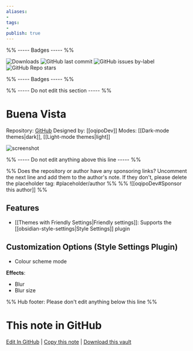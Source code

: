 ```yaml
---
aliases:
- 
tags: 
- 
publish: true
---
```


%% ----- Badges ----- %%

![Downloads](https://img.shields.io/badge/downloads-6505-573E7A?style=for-the-badge&logo=)
![GitHub last commit](https://img.shields.io/github/last-commit/oqipoDev/Buena-Vista-Theme?color=573E7A&label=last%20update&logo=github&style=for-the-badge)
![GitHub issues by-label](https://img.shields.io/github/issues/oqipoDev/Buena-Vista-Theme/help%20wanted?color=573E7A&logo=github&style=for-the-badge) 
![GitHub Repo stars](https://img.shields.io/github/stars/oqipoDev/Buena-Vista-Theme?color=573E7A&logo=github&style=for-the-badge)

%% ----- Badges ----- %%

%% ----- Do not edit this section ----- %%

# Buena Vista

Repository: [GitHub](https://github.com/oqipoDev/Buena-Vista-Theme)
Designed by: [[oqipoDev]]
Modes: [[Dark-mode themes|dark]], [[Light-mode themes|light]]



![screenshot](https://github.com/oqipoDev/Buena-Vista-Theme/raw/HEAD/img/thumb.png)

%% ----- Do not edit anything above this line ----- %% 

%% Does the repository or author have any sponsoring links? Uncomment the next line and add them to the author's note. If they don't, please delete the placeholder tag: #placeholder/author %%
%% ![[oqipoDev#Sponsor this author]] %%


## Features

- [[Themes with Friendly Settings|Friendly settings]]: Supports the [[obsidian-style-settings|Style Settings]] plugin

## Customization Options (Style Settings Plugin) 
- Colour scheme mode

**Effects**: 
- Blur
- Blur size


%% Hub footer: Please don't edit anything below this line %%

# This note in GitHub

<span class="git-footer">[Edit In GitHub](https://github.dev/obsidian-community/obsidian-hub/blob/main/02%20-%20Community%20Expansions/02.05%20All%20Community%20Expansions/Themes/Buena%20Vista.md "git-hub-edit-note") | [Copy this note](https://raw.githubusercontent.com/obsidian-community/obsidian-hub/main/02%20-%20Community%20Expansions/02.05%20All%20Community%20Expansions/Themes/Buena%20Vista.md "git-hub-copy-note") | [Download this vault](https://github.com/obsidian-community/obsidian-hub/archive/refs/heads/main.zip "git-hub-download-vault") </span>

